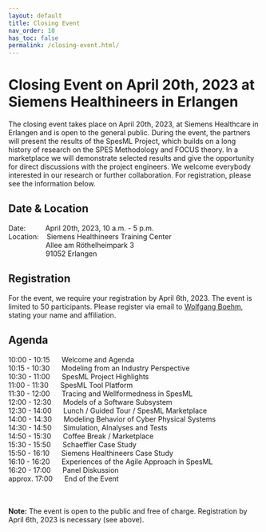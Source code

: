 ```yaml
---
layout: default
title: Closing Event
nav_order: 10
has_toc: false
permalink: /closing-event.html/
---
```

# Closing Event on April 20th, 2023 at Siemens Healthineers in Erlangen

The closing event takes place on April 20th, 2023, at Siemens Healthcare in Erlangen and is open to the general public. During the event, the partners will present the results of the SpesML Project, which builds on a long history of research on the SPES Methodology and FOCUS theory. In a marketplace we will demonstrate selected results and give the opportunity for direct discussions with the project engineers. We welcome everybody interested in our research or further collaboration. For registration, please see the information below.

## Date & Location
Date: &nbsp;&nbsp;&nbsp;&nbsp;&nbsp;&nbsp;&nbsp;&nbsp; April 20th, 2023, 10 a.m. - 5 p.m.<br> 
Location: &nbsp;&nbsp; Siemens Healthineers Training Center<br>
&nbsp;&nbsp;&nbsp;&nbsp;&nbsp;&nbsp;&nbsp;&nbsp;&nbsp;&nbsp;&nbsp;&nbsp;&nbsp;&nbsp;&nbsp;&nbsp;&nbsp;&nbsp; Allee am Röthelheimpark 3<br>
&nbsp;&nbsp;&nbsp;&nbsp;&nbsp;&nbsp;&nbsp;&nbsp;&nbsp;&nbsp;&nbsp;&nbsp;&nbsp;&nbsp;&nbsp;&nbsp;&nbsp;&nbsp; 91052 Erlangen

## Registration
For the event, we require your registration by April 6th, 2023. The event is limited to 50 participants. Please register via email to [Wolfgang Boehm](mailto:boehmw@in.tum.de), stating your name and affiliation.

## Agenda
10:00 - 10:15 &nbsp;&nbsp;&nbsp;&nbsp; Welcome and Agenda<br>
10:15 - 10:30 &nbsp;&nbsp;&nbsp;&nbsp; Modeling from an Industry Perspective<br>
10:30 - 11:00 &nbsp;&nbsp;&nbsp;&nbsp; SpesML Project Highlights<br>
11:00 - 11:30 &nbsp;&nbsp;&nbsp;&nbsp; SpesML Tool Platform<br>
11:30 - 12:00 &nbsp;&nbsp;&nbsp;&nbsp; Tracing and Wellformedness in SpesML<br>
12:00 - 12:30 &nbsp;&nbsp;&nbsp;&nbsp; Models of a Software Subsystem<br>
12:30 - 14:00 &nbsp;&nbsp;&nbsp;&nbsp; Lunch / Guided Tour / SpesML Marketplace<br>
14:00 - 14:30 &nbsp;&nbsp;&nbsp;&nbsp; Modeling Behavior of Cyber Physical Systems<br>
14:30 - 14:50 &nbsp;&nbsp;&nbsp;&nbsp; Simulation, Alnalyses and Tests<br>
14:50 - 15:30 &nbsp;&nbsp;&nbsp;&nbsp; Coffee Break / Marketplace<br>
15:30 - 15:50 &nbsp;&nbsp;&nbsp;&nbsp; Schaeffler Case Study<br>
15:50 - 16:10 &nbsp;&nbsp;&nbsp;&nbsp; Siemens Healthineers Case Study<br>
16:10 - 16:20 &nbsp;&nbsp;&nbsp;&nbsp; Experiences of the Agile Approach in SpesML<br>
16:20 - 17:00 &nbsp;&nbsp;&nbsp;&nbsp; Panel Diskussion<br>
approx. 17:00 &nbsp;&nbsp;&nbsp;&nbsp; End of the Event<br><br><br>

<b>Note:</b> The event is open to the public and free of charge. Registration by April 6th, 2023 is necessary (see above).
